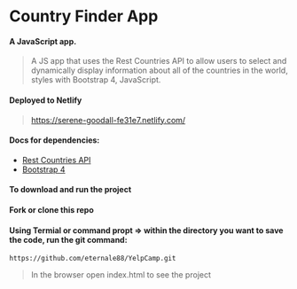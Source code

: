 # Country Finder App
#### A JavaScript app.

> A JS app that uses the Rest Countries API to allow users to select and dynamically display information about all of the countries in the world, styles with Bootstrap 4, JavaScript.

#### Deployed to Netlify
> https://serene-goodall-fe31e7.netlify.com/

#### Docs for dependencies:
* [Rest Countries API](https://restcountries.eu/#rest-countries "Rest Countries API")
* [Bootstrap 4](https://getbootstrap.com/docs/4.0/getting-started/introduction/ "Bootstrap 4")


#### To download and run the project
#### Fork or clone this repo
#### Using Termial or command propt => within the directory you want to save the code, run the git command:
`https://github.com/eternale88/YelpCamp.git`

> In the browser open index.html to see the project
